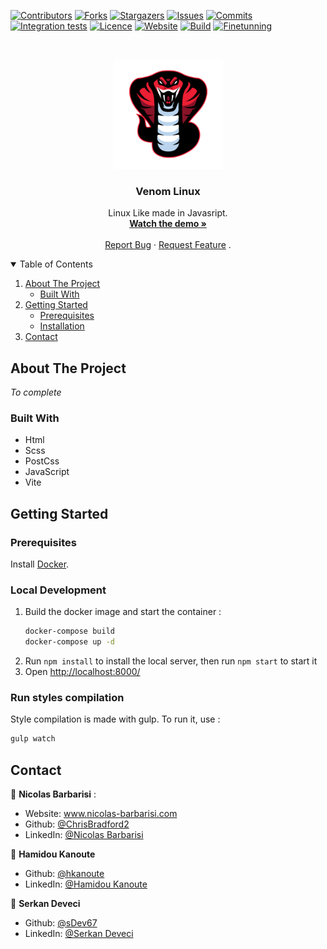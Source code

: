 [![Contributors][contributors-shield]][contributors-url]
[![Forks][forks-shield]][forks-url]
[![Stargazers][stars-shield]][stars-url]
[![Issues][issues-shield]][issues-url]
[![Commits][commit-shield]][commit-url]
[![Integration tests][build-shield]][build-url]
[![Licence][licence-shield]][licence-url]
[![Website][website-shield]][website-url]
[![Build][milestones1-shield]][milestones1-url]
[![Finetunning][milestones2-shield]][milestones2-url]

<!-- PROJECT LOGO -->
<br />
<p align="center">
    <img src="https://raw.githubusercontent.com/ChrisBradford2/Venom-Linux/main/sources/assets/img/logo_viper.png" alt="Logo" width="175" height="175" fill="#ffffff"/>

  <h3 align="center">Venom Linux</h3>

  <p align="center">
    Linux Like made in Javasript.
    <br />
    <a href="https://venom-linux-9qqpp6dnr-chrisbradford2.vercel.app/"><strong>Watch the demo »</strong></a>
    <br />
    <br />
    <a href="https://github.com/ChrisBradford2/Venom-Linux/issues">Report Bug</a>
    ·
    <a href="https://github.com/ChrisBradford2/Venom-Linux/issues">Request Feature</a>
    .
  </p>
</p>

<!-- TABLE OF CONTENTS -->
<details open="open">
  <summary>Table of Contents</summary>
  <ol>
    <li>
      <a href="#about-the-project">About The Project</a>
      <ul>
        <li><a href="#built-with">Built With</a></li>
      </ul>
    </li>
    <li>
      <a href="#getting-started">Getting Started</a>
      <ul>
        <li><a href="#prerequisites">Prerequisites</a></li>
        <li><a href="#installation">Installation</a></li>
      </ul>
    </li>
    <li><a href="#contact">Contact</a></li>
  </ol>
</details>

<!-- MENU STRUCTURE - CONTENT CREATION IN PROGRESS -->

<!--## Menu Structure - Content creation in progress - ASK FOR YOUR HELP!

Please feel free to contribute to any of the available pages. This is the current state of progress:

In this document all current Menu pages are marked with current progress status. You can choose the page you would like to contribute and get linked directly to the editable .md file in our Repo here:

https://www.notion.so/iotafoundation/Contribute-to-the-DevNotes-698e95b0bac8469d897fd13cf49574b3

Please mark the page you work on "in progress"-->

<!-- ABOUT THE PROJECT -->

## About The Project

*To complete*

### Built With

- Html
- Scss
- PostCss
- JavaScript
- Vite

<!-- GETTING STARTED -->

## Getting Started

### Prerequisites

Install [Docker](https://www.docker.com/).

### Local Development

1. Build the docker image and start the container :
    ```bash
    docker-compose build
    docker-compose up -d
    ```
2. Run `npm install` to install the local server, then run `npm start` to start it
3. Open [http://localhost:8000/](http://localhost:8000/)

### Run styles compilation

Style compilation is made with gulp. To run it, use :
```bash
gulp watch
```

<!-- CONTACT -->

## Contact

👤 **Nicolas Barbarisi** :

* Website: www.nicolas-barbarisi.com
* Github: [@ChrisBradford2](https://github.com/ChrisBradford2)
* LinkedIn: [@Nicolas Barbarisi ](https://www.linkedin.com/in/nicolas-barbarisi-a4a97a193/)

👤 **Hamidou Kanoute**

* Github: [@hkanoute](https://github.com/hkanoute)
* LinkedIn: [@Hamidou Kanoute](https://www.linkedin.com/in/hamidou-kanoute/)

👤 **Serkan Deveci**

* Github: [@sDev67](https://github.com/sDev67)
* LinkedIn: [@Serkan Deveci](https://www.linkedin.com/in/serkan-deveci-6086aa217/)

<!-- MARKDOWN LINKS & IMAGES -->
<!-- https://www.markdownguide.org/basic-syntax/#reference-style-links -->

[contributors-shield]: https://img.shields.io/github/contributors/ChrisBradford2/Venom-Linux.svg?style=for-the-badge
[contributors-url]: https://github.com/ChrisBradford2/Venom-Linux/graphs/contributors
[forks-shield]: https://img.shields.io/github/forks/ChrisBradford2/Venom-Linux.svg?style=for-the-badge
[forks-url]: https://github.com/ChrisBradford2/Venom-Linux/network/members
[stars-shield]: https://img.shields.io/github/stars/ChrisBradford2/Venom-Linux.svg?style=for-the-badge
[stars-url]: https://github.com/ChrisBradford2/Venom-Linux/stargazers
[issues-shield]: https://img.shields.io/github/issues/ChrisBradford2/Venom-Linux.svg?style=for-the-badge
[issues-url]: https://github.com/ChrisBradford2/Venom-Linux/issues
[build-shield]: https://img.shields.io/github/workflow/status/ChrisBradford2/Venom-Linux/Node.js%20CI?style=for-the-badge
[build-url]: https://github.com/ChrisBradford2/Venom-Linux/actions/workflows/node.js.yml
[licence-shield]: https://img.shields.io/github/license/ChrisBradford2/Venom-Linux?style=for-the-badge
[licence-url]: https://github.com/ChrisBradford2/Venom-Linux/blob/main/LICENSE
[website-shield]: https://img.shields.io/website?down_color=red&down_message=down&style=for-the-badge&url=https%3A%2F%2Fchrisbradford2.github.io%Venom-Linux%2F
[website-url]: https://venom-linux-seven.vercel.app/
[milestones1-shield]: https://img.shields.io/github/milestones/progress-percent/ChrisBradford2/Venom-Linux/1?style=for-the-badge
[milestones1-url]: https://github.com/ChrisBradford2/Venom-Linux/milestone/1
[milestones2-shield]: https://img.shields.io/github/milestones/progress-percent/ChrisBradford2/Venom-Linux/2?style=for-the-badge
[milestones2-url]: https://github.com/ChrisBradford2/Venom-Linux/milestone/2
[commit-shield]: https://img.shields.io/github/commit-activity/m/ChrisBradford2/Venom-Linux?style=for-the-badge
[commit-url]: https://github.com/ChrisBradford2/Venom-Linux/commits/
